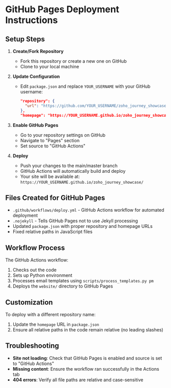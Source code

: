 # GitHub Pages Deployment Instructions

## Setup Steps

1. **Create/Fork Repository**
   - Fork this repository or create a new one on GitHub
   - Clone to your local machine

2. **Update Configuration**
   - Edit `package.json` and replace `YOUR_USERNAME` with your GitHub username:
     ```json
     "repository": {
       "url": "https://github.com/YOUR_USERNAME/zoho_journey_showcase.git"
     },
     "homepage": "https://YOUR_USERNAME.github.io/zoho_journey_showcase/"
     ```

3. **Enable GitHub Pages**
   - Go to your repository settings on GitHub
   - Navigate to "Pages" section
   - Set source to "GitHub Actions"

4. **Deploy**
   - Push your changes to the main/master branch
   - GitHub Actions will automatically build and deploy
   - Your site will be available at: `https://YOUR_USERNAME.github.io/zoho_journey_showcase/`

## Files Created for GitHub Pages

- `.github/workflows/deploy.yml` - GitHub Actions workflow for automated deployment
- `.nojekyll` - Tells GitHub Pages not to use Jekyll processing
- Updated `package.json` with proper repository and homepage URLs
- Fixed relative paths in JavaScript files

## Workflow Process

The GitHub Actions workflow:
1. Checks out the code
2. Sets up Python environment
3. Processes email templates using `scripts/process_templates.py pm`
4. Deploys the `website/` directory to GitHub Pages

## Customization

To deploy with a different repository name:
1. Update the `homepage` URL in `package.json`
2. Ensure all relative paths in the code remain relative (no leading slashes)

## Troubleshooting

- **Site not loading**: Check that GitHub Pages is enabled and source is set to "GitHub Actions"
- **Missing content**: Ensure the workflow ran successfully in the Actions tab
- **404 errors**: Verify all file paths are relative and case-sensitive
